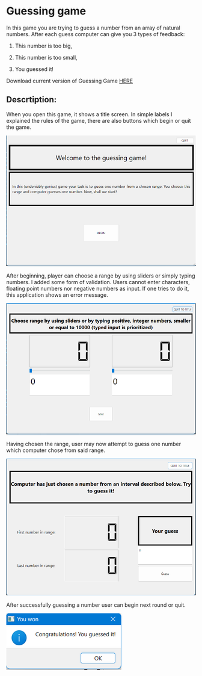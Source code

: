# Guessing game

In this game you are trying to guess a number from an array of natural numbers. After each guess computer can give you 3 types of feedback:

1) This number is too big,

2) This number is too small,

3) You guessed it!

Download current version of Guessing Game [HERE](https://github.com/AdrianSuliga/Simple_Games/releases/tag/guessing_game_5)

Descrtiption:
---

When you open this game, it shows a title screen. In simple labels I explained the rules of the game, there are also buttons which begin or quit the game.

![Screenshot of title screen](/Guess_a_number/Screenshots/TitleScreen.png "Title screen")

After beginning, player can choose a range by using sliders or simply typing numbers. I added some form of validation. Users cannot enter characters, floating point numbers nor negative numbers as input. If one tries to do it, this application shows an error message.

![Screenshot of window where user can choose an array of numbers](/Guess_a_number/Screenshots/ChooseRange.png "Choose Range")

Having chosen the range, user may now attempt to guess one number which computer chose from said range.

![Screenshot of window where user tries to guess a number](/Guess_a_number/Screenshots/GuessNum.png "Guess a Number")

After successfully guessing a number user can begin next round or quit.

![Screenshot of meassage which user receives after a correct guess](/Guess_a_number/Screenshots/YouWon.png "Congratulations dialog")

